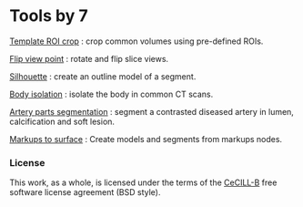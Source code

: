 # Tools by 7

[Template ROI crop](https://github.com/chir-set/Tools7/tree/master/TemplateROICrop/) : crop common volumes using pre-defined ROIs.

[Flip view point](https://github.com/chir-set/Tools7/tree/master/FlipViewPoint/) : rotate and flip slice views.

[Silhouette](https://github.com/chir-set/Tools7/tree/master/Silhouette/) : create an outline model of a segment.

[Body isolation](https://github.com/chir-set/Tools7/tree/master/BodyIsolation/) : isolate the body in common CT scans.

[Artery parts segmentation](https://github.com/chir-set/Tools7/tree/master/ArteryPartsSegmentation/) :  segment a contrasted diseased artery in lumen, calcification and soft lesion.

[Markups to surface](https://github.com/chir-set/Tools7/tree/master/MarkupsToSurface/) : Create models and segments from markups nodes.

### License

This work, as a whole, is licensed under the terms of the [CeCILL-B](http://cecill.info/licences/Licence_CeCILL-B_V1-en.txt) free software license agreement (BSD style).




